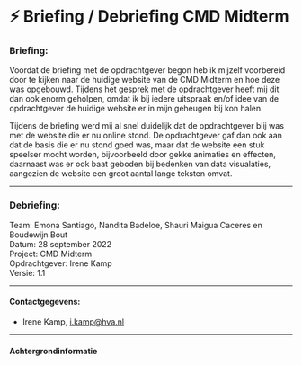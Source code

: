 # ⚡️ Briefing / Debriefing CMD Midterm

### Briefing:

Voordat de briefing met de opdrachtgever begon heb ik mijzelf voorbereid door te kijken naar de huidige website van de CMD Midterm en hoe deze was opgebouwd. Tijdens het gesprek met de opdrachtgever heeft mij dit dan ook enorm geholpen, omdat ik bij iedere uitspraak en/of idee van de opdrachtgever de huidige website er in mijn geheugen bij kon halen.

Tijdens de briefing werd mij al snel duidelijk dat de opdrachtgever blij was met de website die er nu online stond. De opdrachtgever gaf dan ook aan dat de basis die er nu stond goed was, maar dat de website een stuk speelser mocht worden, bijvoorbeeld door gekke animaties en effecten, daarnaast was er ook baat geboden bij bedenken van data visualaties, aangezien de website een groot aantal lange teksten omvat.

<hr>

### Debriefing:

Team: Emona Santiago, Nandita Badeloe, Shauri Maigua Caceres en Boudewijn Bout
<br>
Datum: 28 september 2022
<br>
Project: CMD Midterm
<br>
Opdrachtgever: Irene Kamp
<br>
Versie: 1.1

<hr>

#### Contactgegevens:

* Irene Kamp, i.kamp@hva.nl

<hr>

#### Achtergrondinformatie



